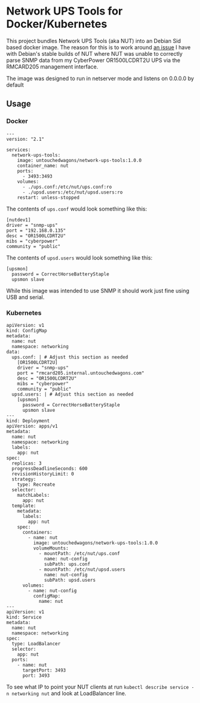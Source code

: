 # Network UPS Tools for Docker/Kubernetes

This project bundles Network UPS Tools (aka NUT) into an Debian Sid based docker image. The reason for this is to work around [an issue](https://github.com/networkupstools/nut/issues/2077) I have with Debian's stable builds of NUT where NUT was unable to correctly parse SNMP data from my CyberPower OR1500LCDRT2U UPS via the RMCARD205 management interface.

The image was designed to run in netserver mode and listens on 0.0.0.0 by default

## Usage

### Docker

    ---
    version: "2.1"

    services:
      network-ups-tools:
        image: untouchedwagons/network-ups-tools:1.0.0
        container_name: nut
        ports:
          - 3493:3493
        volumes:
          - ./ups.conf:/etc/nut/ups.conf:ro
          - ./upsd.users:/etc/nut/upsd.users:ro
        restart: unless-stopped

The contents of `ups.conf` would look something like this:

    [nutdev1]
    driver = "snmp-ups"
    port = "192.168.0.135"
    desc = "OR1500LCDRT2U"
    mibs = "cyberpower"
    community = "public"

The contents of `upsd.users` would look something like this:

    [upsmon]
      password = CorrectHorseBatteryStaple
      upsmon slave

While this image was intended to use SNMP it should work just fine using USB and serial.

### Kubernetes

    apiVersion: v1
    kind: ConfigMap
    metadata:
      name: nut
      namespace: networking
    data:
      ups.conf: | # Adjust this section as needed
        [OR1500LCDRT2U]
        driver = "snmp-ups"
        port = "rmcard205.internal.untouchedwagons.com"
        desc = "OR1500LCDRT2U"
        mibs = "cyberpower"
        community = "public"
      upsd.users: | # Adjust this section as needed
        [upsmon]
          password = CorrectHorseBatteryStaple
          upsmon slave
    ---
    kind: Deployment
    apiVersion: apps/v1
    metadata:
      name: nut
      namespace: networking
      labels:
        app: nut
    spec:
      replicas: 3
      progressDeadlineSeconds: 600
      revisionHistoryLimit: 0
      strategy:
        type: Recreate
      selector:
        matchLabels:
          app: nut
      template:
        metadata:
          labels:
            app: nut
        spec:
          containers:
            - name: nut
              image: untouchedwagons/network-ups-tools:1.0.0
              volumeMounts:
                - mountPath: /etc/nut/ups.conf
                  name: nut-config
                  subPath: ups.conf
                - mountPath: /etc/nut/upsd.users
                  name: nut-config
                  subPath: upsd.users
          volumes:
            - name: nut-config
              configMap:
                name: nut
    ---
    apiVersion: v1
    kind: Service
    metadata:
      name: nut
      namespace: networking
    spec:
      type: LoadBalancer
      selector:
        app: nut
      ports:
        - name: nut
          targetPort: 3493
          port: 3493

To see what IP to point your NUT clients at run `kubectl describe service -n networking nut` and look at LoadBalancer line.
